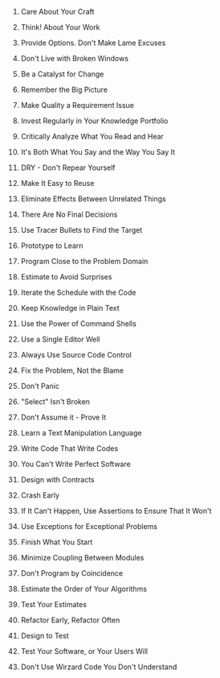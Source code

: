 1. Care About Your Craft  
2. Think! About Your Work  
3. Provide Options. Don't Make Lame Excuses  
4. Don't Live with Broken Windows  
5. Be a Catalyst for Change  
6. Remember the Big Picture  
7. Make Quality a Requirement Issue  
8. Invest Regularly in Your Knowledge Portfolio  
9. Critically Analyze What You Read and Hear  
10. It's Both What You Say and the Way You Say It  
11. DRY - Don't Repear Yourself  
12. Make It Easy to Reuse  
13. Eliminate Effects Between Unrelated Things  
14. There Are No Final Decisions  
15. Use Tracer Bullets to Find the Target  
16. Prototype to Learn  
17. Program Close to the Problem Domain  
18. Estimate to Avoid Surprises  
19. Iterate the Schedule with the Code  
20. Keep Knowledge in Plain Text  
21. Use the Power of Command Shells  
22. Use a Single Editor Well  
23. Always Use Source Code Control  
24. Fix the Problem, Not the Blame  
25. Don't Panic  
26. "Select" Isn't Broken  
27. Don't Assume it - Prove It  
28. Learn a Text Manipulation Language  
29. Write Code That Write Codes  
30. You Can't Write Perfect Software  
31. Design with Contracts  
32. Crash Early  
33. If It Can't Happen, Use Assertions to Ensure That It Won't  
34. Use Exceptions for Exceptional Problems  
35. Finish What You Start  
36. Minimize Coupling Between Modules  
  
44. Don't Program by Coincidence  
45. Estimate the Order of Your Algorithms  
46. Test Your Estimates  
47. Refactor Early, Refactor Often  
48. Design to Test  
49. Test Your Software, or Your Users Will  
50. Don't Use Wirzard Code You Don't Understand  
